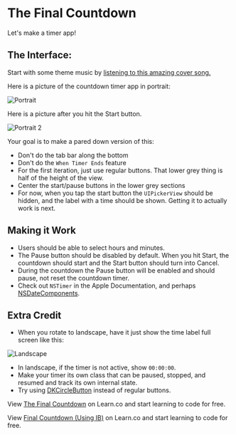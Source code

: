 
# The Final Countdown

Let's make a timer app!

## The Interface:

Start with some theme music by [listening to this amazing cover song.](https://www.youtube.com/watch?v=XAg5KjnAhuU)

Here is a picture of the countdown timer app in portrait:

![Portrait](https://ironboard-curriculum-content.s3.amazonaws.com/iOS/theFinalCountdown/portrait.png)

Here is a picture after you hit the Start button.

![Portrait 2](https://ironboard-curriculum-content.s3.amazonaws.com/iOS/theFinalCountdown/portrait2.png)

Your goal is to make a pared down version of this:

  * Don't do the tab bar along the bottom
  * Don't do the `When Timer Ends` feature
  * For the first iteration, just use regular buttons. That lower grey thing is half of the height of the view. 
  * Center the start/pause buttons in the lower grey sections
  * For now, when you tap the start button the `UIPickerView` should be hidden, and the label with a time should be shown. Getting it to actually work is next.

## Making it Work

  * Users should be able to select hours and minutes.
  * The Pause button should be disabled by default. When you hit Start, the countdown should start and the Start button should turn into Cancel.
  * During the countdown the Pause button will be enabled and should pause, not reset the countdown timer.
  * Check out `NSTimer` in the Apple Documentation, and perhaps [NSDateComponents](http://nshipster.com/nsdatecomponents/).

## Extra Credit

  * When you rotate to landscape, have it just show the time label full screen like this:

  ![Landscape](https://ironboard-curriculum-content.s3.amazonaws.com/iOS/theFinalCountdown/landscape.png)
  
  * In landscape, if the timer is not active, show `00:00:00`.
  * Make your timer its own class that can be paused, stopped, and resumed and track its own internal state.
  * Try using [DKCircleButton](https://github.com/kronik/DKCircleButton) instead of regular buttons.


<p data-visibility='hidden'>View <a href='https://learn.co/lessons/theFinalCountdown' title='The Final Countdown'>The Final Countdown</a> on Learn.co and start learning to code for free.</p>

<p data-visibility='hidden'>View <a href='https://learn.co/lessons/theFinalCountdown'>Final Countdown (Using IB)</a> on Learn.co and start learning to code for free.</p>
